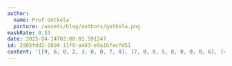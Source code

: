 ```yaml
---
author:
  name: Prof Gotkola
  picture: /assets/blog/authors/gotkola.png
maskRate: 0.53
date: 2025-04-14T02:00:01.591247
id: 2d05fdd2-18d4-11f0-a443-e9a16facfd51
content: '[[9, 6, 0, 2, 3, 0, 0, 7, 0], [7, 0, 8, 5, 0, 0, 0, 0, 6], [4, 0, 0, 0, 9, 0, 2, 5, 0], [8, 0, 0, 7, 4, 0, 0, 0, 1], [5, 7, 0, 0, 0, 9, 4, 0, 3], [0, 4, 1, 0, 5, 2, 0, 0, 9], [0, 0, 0, 9, 0, 0, 6, 0, 0], [2, 8, 4, 0, 7, 0, 9, 0, 0], [6, 0, 9, 4, 2, 0, 0, 3, 0]]'
---
```

